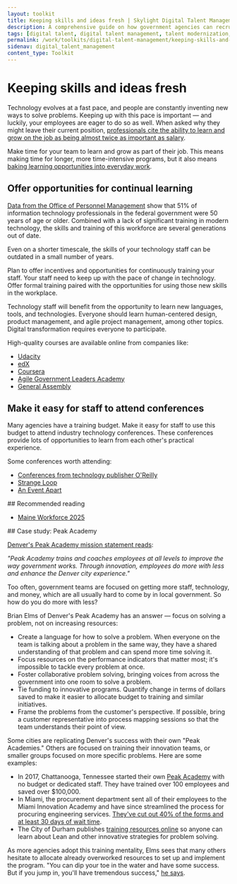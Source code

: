 ```yaml
---
layout: toolkit
title: Keeping skills and ideas fresh | Skylight Digital Talent Management Handbook
description: A comprehensive guide on how government agencies can recruit, hire, onboard, and retain digital talent.
tags: [digital talent, digital talent management, talent modernization, guide]
permalink: /work/toolkits/digital-talent-management/keeping-skills-and-ideas-fresh/
sidenav: digital_talent_management
content_type: Toolkit
---
```


# Keeping skills and ideas fresh

Technology evolves at a fast pace, and people are constantly inventing new ways to solve problems. Keeping up with this pace is important &mdash; and luckily, your employees are eager to do so as well. When asked why they might leave their current position, [professionals cite the ability to learn and grow on the job as being almost twice as important as salary](https://joshbersin.com/2018/11/corporate-learning-does-drive-happiness-productivity-too/).

Make time for your team to learn and grow as part of their job. This means making time for longer, more time-intensive programs, but it also means [baking learning opportunities into everyday work](https://www2.deloitte.com/us/en/insights/industry/public-sector/future-of-work-in-government.html).

## Offer opportunities for continual learning

[Data from the Office of Personnel Management](https://ourpublicservice.org/publications/mobilizing-tech-talent/) show that 51% of information technology professionals in the federal government were 50 years of age or older. Combined with a lack of significant training in modern technology, the skills and training of this workforce are several generations out of date.

Even on a shorter timescale, the skills of your technology staff can be outdated in a small number of years.

Plan to offer incentives and opportunities for continuously training your staff. Your staff need to keep up with the pace of change in technology. Offer formal training paired with the opportunities for using those new skills in the workplace.

Technology staff will benefit from the opportunity to learn new languages, tools, and technologies. Everyone should learn human-centered design, product management, and agile project management, among other topics. Digital transformation requires everyone to participate.

High-quality courses are available online from companies like:

- [Udacity](https://www.udacity.com/)
- [edX](https://www.edx.org/)
- [Coursera](https://www.coursera.org/)
- [Agile Government Leaders Academy](https://www.agilegovleaders.org/academy/)
- [General Assembly](https://generalassemb.ly/)

## Make it easy for staff to attend conferences

Many agencies have a training budget. Make it easy for staff to use this budget to attend industry technology conferences. These conferences provide lots of opportunities to learn from each other's practical experience.

Some conferences worth attending:

- [Conferences from technology publisher O'Reilly](https://www.oreilly.com/conferences/)
- [Strange Loop](https://www.thestrangeloop.com/)
- [An Event Apart](https://aneventapart.com/)

<div class="callout--note" markdown='1'>
## Recommended reading

- [Maine Workforce 2025](https://www.maine.gov/bhr/sites/maine.gov.bhr/files/inline-files/MaineWorkforce2025.pdf)
</div>

<div class="callout callout--case-study" markdown="1">
## Case study: Peak Academy

[Denver's Peak Academy mission statement reads](https://www.denvergov.org/content/denvergov/en/mayors-office/programs-initiatives/peak-performance/peak-academy/About.html):

*"Peak Academy trains and coaches employees at all levels to improve the way government works. Through innovation, employees do more with less and enhance the Denver city experience."*

Too often, government teams are focused on getting more staff, technology, and money, which are all usually hard to come by in local government. So how do you do more with less?

Brian Elms of Denver's Peak Academy has an answer &mdash; focus on solving a problem, not on increasing resources:

- Create a language for how to solve a problem. When everyone on the team is talking about a problem in the same way, they have a shared understanding of that problem and can spend more time solving it.
- Focus resources on the performance indicators that matter most; it's impossible to tackle every problem at once.
- Foster collaborative problem solving, bringing voices from across the government into one room to solve a problem.
- Tie funding to innovative programs. Quantify change in terms of dollars saved to make it easier to allocate budget to training and similar initiatives.
- Frame the problems from the customer's perspective. If possible, bring a customer representative into process mapping sessions so that the team understands their point of view.

Some cities are replicating Denver's success with their own "Peak Academies." Others are focused on training their innovation teams, or smaller groups focused on more specific problems. Here are some examples:
- In 2017, Chattanooga, Tennessee started their own [Peak Academy](https://connect.chattanooga.gov/opmod/performance-management/peak-academy/) with no budget or dedicated staff. They have trained over 100 employees and saved over $100,000.
- In Miami, the procurement department sent all of their employees to the Miami Innovation Academy and have since streamlined the process for procuring engineering services. [They've cut out 40% of the forms and at least 30 days of wait time](https://medium.com/@BloombergCities/what-happens-when-an-entire-city-department-is-trained-to-innovate-b8ff4772161b).
- The City of Durham publishes [training resources online](https://durhamnc.gov/3753/OPI-Trainings-Resources) so anyone can learn about Lean and other innovative strategies for problem solving.

As more agencies adopt this training mentality, Elms sees that many others hesitate to allocate already overworked resources to set up and implement the program. "You can dip your toe in the water and have some success. But if you jump in, you'll have tremendous success," [he says](https://medium.com/@BloombergCities/replicating-denvers-peak-academy-a-conversation-with-brian-elms-8a24d5b5be0e).
</div>
